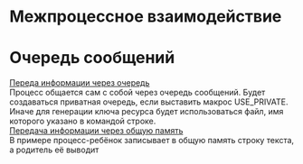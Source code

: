 # Межпроцессное взаимодействие

# Очередь сообщений

[Переда информации через очередь](queue.c)  
Процесс общается сам с собой через очередь сообщений.
Будет создаваться приватная очередь, если выставить макрос USE_PRIVATE.
Иначе для генерации ключа ресурса будет использоваться файл, имя которого указано в командой строке.  
[Передача информации через общую память](shmem.c)  
В примере процесс-ребёнок записывает в общую память строку текста, а родитель её выводит